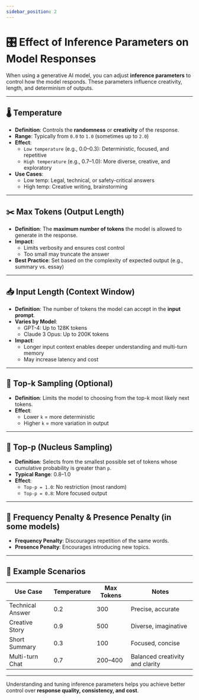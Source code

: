 ```yaml
---
sidebar_position: 2
---
```


# 🎛️ Effect of Inference Parameters on Model Responses

When using a generative AI model, you can adjust **inference parameters** to control how the model responds. These parameters influence creativity, length, and determinism of outputs.

---

## 🌡️ Temperature
- **Definition**: Controls the **randomness** or **creativity** of the response.
- **Range**: Typically from `0.0` to `1.0` (sometimes up to `2.0`)
- **Effect**:
  - `Low temperature` (e.g., 0.0–0.3): Deterministic, focused, and repetitive
  - `High temperature` (e.g., 0.7–1.0): More diverse, creative, and exploratory
- **Use Cases**:
  - Low temp: Legal, technical, or safety-critical answers
  - High temp: Creative writing, brainstorming

---

## ✂️ Max Tokens (Output Length)
- **Definition**: The **maximum number of tokens** the model is allowed to generate in the response.
- **Impact**:
  - Limits verbosity and ensures cost control
  - Too small may truncate the answer
- **Best Practice**: Set based on the complexity of expected output (e.g., summary vs. essay)

---

## 📥 Input Length (Context Window)
- **Definition**: The number of tokens the model can accept in the **input prompt**.
- **Varies by Model**:
  - GPT-4: Up to 128K tokens
  - Claude 3 Opus: Up to 200K tokens
- **Impact**:
  - Longer input context enables deeper understanding and multi-turn memory
  - May increase latency and cost

---

## 🔁 Top-k Sampling (Optional)
- **Definition**: Limits the model to choosing from the top-k most likely next tokens.
- **Effect**:
  - Lower `k` = more deterministic
  - Higher `k` = more variation in output

---

## 🔀 Top-p (Nucleus Sampling)
- **Definition**: Selects from the smallest possible set of tokens whose cumulative probability is greater than `p`.
- **Typical Range**: 0.8–1.0
- **Effect**:
  - `Top-p = 1.0`: No restriction (most random)
  - `Top-p = 0.8`: More focused output

---

## 🔁 Frequency Penalty & Presence Penalty (in some models)
- **Frequency Penalty**: Discourages repetition of the same words.
- **Presence Penalty**: Encourages introducing new topics.

---

## 🧪 Example Scenarios

| Use Case            | Temperature | Max Tokens | Notes                               |
|---------------------|-------------|------------|-------------------------------------|
| Technical Answer     | 0.2         | 300        | Precise, accurate                   |
| Creative Story       | 0.9         | 500        | Diverse, imaginative                |
| Short Summary        | 0.3         | 100        | Focused, concise                    |
| Multi-turn Chat      | 0.7         | 200–400    | Balanced creativity and clarity     |

---

Understanding and tuning inference parameters helps you achieve better control over **response quality, consistency, and cost**.
